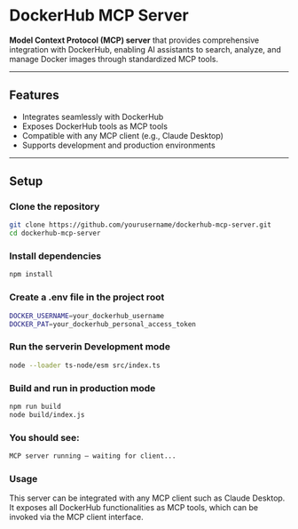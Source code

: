 # DockerHub MCP Server

**Model Context Protocol (MCP) server** that provides comprehensive integration with DockerHub, enabling AI assistants to search, analyze, and manage Docker images through standardized MCP tools.

---

## Features
- Integrates seamlessly with DockerHub
- Exposes DockerHub tools as MCP tools
- Compatible with any MCP client (e.g., Claude Desktop)
- Supports development and production environments

---

## Setup

### Clone the repository
```bash
git clone https://github.com/yourusername/dockerhub-mcp-server.git
cd dockerhub-mcp-server
```

### Install dependencies
```bash
npm install
```

### Create a .env file in the project root
```bash
DOCKER_USERNAME=your_dockerhub_username
DOCKER_PAT=your_dockerhub_personal_access_token
```

### Run the serverin Development mode
```bash
node --loader ts-node/esm src/index.ts
```

### Build and run in production mode
```bash
npm run build
node build/index.js
```


### You should see:
```bash
MCP server running — waiting for client...
```

### Usage

This server can be integrated with any MCP client such as Claude Desktop.
It exposes all DockerHub functionalities as MCP tools, which can be invoked via the MCP client interface.